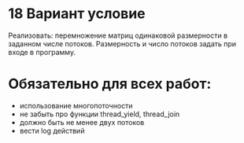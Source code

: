 # 18 Вариант условие
Реализовать: перемножение матриц одинаковой размерности в заданном числе потоков. Размерность и число потоков задать при входе в программу.
# Обязательно для всех работ:
* использование многопоточности
* не забыть про функции thread_yield, thread_join
* должно быть не менее двух потоков
* вести log действий

